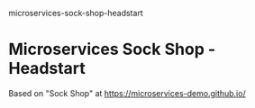 microservices-sock-shop-headstart
# Microservices Sock Shop - Headstart

Based on "Sock Shop" at https://microservices-demo.github.io/
